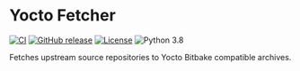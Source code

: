 # Yocto Fetcher

[![CI](https://github.com/jhnc-oss/yocto-fetcher/workflows/ci/badge.svg)](https://github.com/jhnc-oss/yocto-fetcher/actions)
[![GitHub release](https://img.shields.io/github/release/jhnc-oss/yocto-fetcher.svg)](https://github.com/jhnc-oss/yocto-fetcher/releases)
[![License](https://img.shields.io/badge/license-MIT-yellow.svg)](LICENSE)
![Python 3.8](https://img.shields.io/badge/python-3.8-green.svg)

Fetches upstream source repositories to Yocto Bitbake compatible archives.
